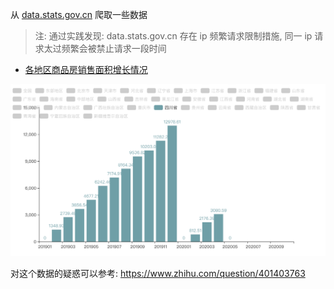 从 [data.stats.gov.cn](http://data.stats.gov.cn) 爬取一些数据

> 注: 通过实践发现: data.stats.gov.cn 存在 ip 频繁请求限制措施, 同一 ip 请求太过频繁会被禁止请求一段时间

- [各地区商品房销售面积增长情况](commercial_housing_sales_area.py)

<img src='./pics/house_sales_area.png' width='600px'>

对这个数据的疑惑可以参考: https://www.zhihu.com/question/401403763
